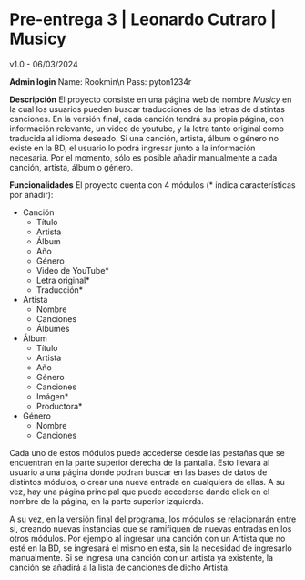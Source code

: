 # Pre-entrega 3 | Leonardo Cutraro | Musicy
v1.0 - 06/03/2024

**Admin login**
Name: Rookmin\n
Pass: pyton1234r

**Descripción**
El proyecto consiste en una página web de nombre *Musicy* en la cual los usuarios pueden buscar traducciones de las letras de distintas canciones. En la versión final, cada canción tendrá su propia página, con información relevante, un video de youtube, y la letra tanto original como traducida al idioma deseado. Si una canción, artista, álbum o género no existe en la BD, el usuario lo podrá ingresar junto a la información necesaria. Por el momento, sólo es posible añadir manualmente a cada canción, artista, álbum o género.

**Funcionalidades**
El proyecto cuenta con 4 módulos (* indica características por añadir):

- Canción
    - Título
    - Artista
    - Álbum
    - Año
    - Género
    - Video de YouTube*
    - Letra original*
    - Traducción*
- Artista
    - Nombre
    - Canciones
    - Álbumes
- Álbum
    - Título
    - Artista
    - Año
    - Género
    - Canciones
    - Imágen*
    - Productora*
- Género
    - Nombre
    - Canciones

Cada uno de estos módulos puede accederse desde las pestañas que se encuentran en la parte superior derecha de la pantalla. Esto llevará al usuario a una página donde podran buscar en las bases de datos de distintos módulos, o crear una nueva entrada en cualquiera de ellas. A su vez, hay una página principal que puede accederse dando click en el nombre de la página, en la parte superior izquierda.

A su vez, en la versión final del programa, los módulos se relacionarán entre si, creando nuevas instancias que se ramifiquen de nuevas entradas en los otros módulos. Por ejemplo al ingresar una canción con un Artista que no esté en la BD, se ingresará el mismo en esta, sin la necesidad de ingresarlo manualmente. Si se ingresa una canción con un artista ya existente, la canción se añadirá a la lista de canciones de dicho Artista.
